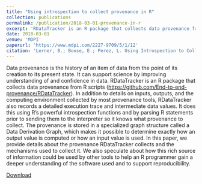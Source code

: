 ```yaml
---
title: "Using introspection to collect provenance in R"
collection: publications
permalink: /publication/2018-03-01-provenance-in-r
excerpt: 'RDataTracker is an R package that collects data provenance from R scripts (https://github.com/End-to-end-provenance/RDataTracker)'
date: 2018-03-01
venue: 'MDPI'
paperurl: 'https://www.mdpi.com/2227-9709/5/1/12'
citation: 'Lerner, B.; Boose, E.; Perez, L. Using Introspection to Collect Provenance in R. Informatics 2018, 5, 12. https://doi.org/10.3390/informatics5010012'
---
```


Data provenance is the history of an item of data from the point of its creation to its present state. It can support science by improving understanding of and confidence in data. RDataTracker is an R package that collects data provenance from R scripts (https://github.com/End-to-end-provenance/RDataTracker). In addition to details on inputs, outputs, and the computing environment collected by most provenance tools, RDataTracker also records a detailed execution trace and intermediate data values. It does this using R’s powerful introspection functions and by parsing R statements prior to sending them to the interpreter so it knows what provenance to collect. The provenance is stored in a specialized graph structure called a Data Derivation Graph, which makes it possible to determine exactly how an output value is computed or how an input value is used. In this paper, we provide details about the provenance RDataTracker collects and the mechanisms used to collect it. We also speculate about how this rich source of information could be used by other tools to help an R programmer gain a deeper understanding of the software used and to support reproducibility.

[Download](/files/provenance-in-r.pdf)